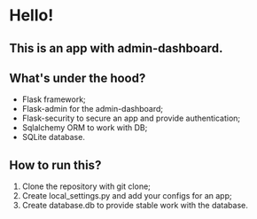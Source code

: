 # Hello!

## This is an app with admin-dashboard.
## What's under the hood?
 - Flask framework;
 - Flask-admin for the admin-dashboard;
 - Flask-security to secure an app and provide authentication;
 - Sqlalchemy ORM  to work with DB;
 - SQLite database.
## How to run this?
1. Clone the repository with git clone;
2. Create local_settings.py and add your configs for an app;
3. Create database.db to provide stable work with the database.